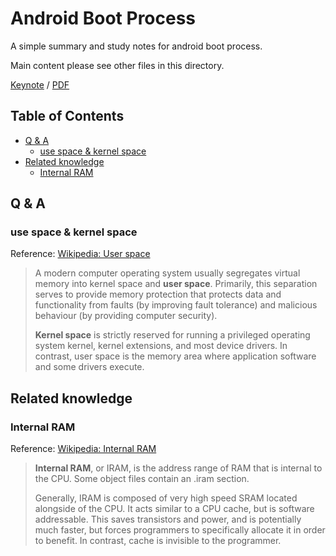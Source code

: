 # Android Boot Process

A simple summary and study notes for android boot process.

Main content please see other files in this directory.

[Keynote](./android-boot-process.key) / [PDF](./android-boot-process.pdf)

## Table of Contents

* [Q & A](#q--a)
	* [use space & kernel space](#use-space--kernel-space)
* [Related knowledge](#related-knowledge)
	* [Internal RAM](#internal-ram)

## Q & A

### use space & kernel space

Reference: [Wikipedia: User space](https://en.wikipedia.org/wiki/User_space)

> A modern computer operating system usually segregates virtual memory into kernel space and **user space**. Primarily, this separation serves to provide memory protection that protects data and functionality from faults (by improving fault tolerance) and malicious behaviour (by providing computer security).
> 
> **Kernel space** is strictly reserved for running a privileged operating system kernel, kernel extensions, and most device drivers. In contrast, user space is the memory area where application software and some drivers execute.

## Related knowledge

### Internal RAM

Reference: [Wikipedia: Internal RAM](https://en.wikipedia.org/wiki/Internal_RAM)

> **Internal RAM**, or IRAM, is the address range of RAM that is internal to the CPU. Some object files contain an .iram section.
> 
> Generally, IRAM is composed of very high speed SRAM located alongside of the CPU. It acts similar to a CPU cache, but is software addressable. This saves transistors and power, and is potentially much faster, but forces programmers to specifically allocate it in order to benefit. In contrast, cache is invisible to the programmer.
